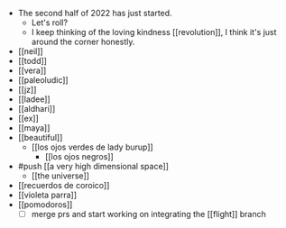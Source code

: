 - The second half of 2022 has just started.
  - Let's roll?
  - I keep thinking of the loving kindness [[revolution]], I think it's just around the corner honestly.
- [[neil]]
- [[todd]]
- [[vera]]
- [[paleoludic]]
- [[jz]]
- [[ladee]]
- [[aldhari]]
- [[ex]]
- [[maya]]
- [[beautiful]]
  - [[los ojos verdes de lady burup]]
    - [[los ojos negros]]
- #push [[a very high dimensional space]]
  - [[the universe]]
- [[recuerdos de coroico]]
- [[violeta parra]]
- [[pomodoros]]
  - [ ] merge prs and start working on integrating the [[flight]] branch
